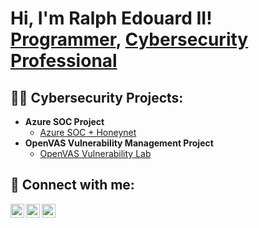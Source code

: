 <h1>Hi, I'm Ralph Edouard II! <br/><a href="https://github.com/redouard2">Programmer</a>, <a href="https://www.linkedin.com/in/ralph-edouard-ii/">Cybersecurity Professional</a>

<h2>👨‍💻 Cybersecurity Projects:</h2>

- <b>Azure SOC Project</b>
  - [Azure SOC + Honeynet](https://github.com/redouard2/Azure-SOC)
- <b>OpenVAS Vulnerability Management Project</b>
  - [OpenVAS Vulnerability Lab](https://github.com/redouard2/OpenVAS-VulnLab)


<h2> 🤳 Connect with me:</h2>

[<img align="left" alt="Ralph Edouard II | Twitter" width="22px" src="https://cdn.jsdelivr.net/npm/simple-icons@v3/icons/twitter.svg" />][twitter]
[<img align="left" alt="Ralph Edouard II | LinkedIn" width="22px" src="https://cdn.jsdelivr.net/npm/simple-icons@v3/icons/linkedin.svg" />][linkedin]
[<img align="left" alt="Ralph Edouard II | Instagram" width="22px" src="https://cdn.jsdelivr.net/npm/simple-icons@v3/icons/instagram.svg" />][instagram]

[twitter]: https://twitter.com/REasy93
[instagram]: https://www.instagram.com/ralph_edboi93/
[linkedin]: https://linkedin.com/in/ralph-edouard-ii


<!--
**redouard2/redouard2** is a ✨ _special_ ✨ repository because its `README.md` (this file) appears on your GitHub profile.

Here are some ideas to get you started:

- 🔭 I’m currently working on ...
- 🌱 I’m currently learning ...
- 👯 I’m looking to collaborate on ...
- 🤔 I’m looking for help with ...
- 💬 Ask me about ...
- 📫 How to reach me: ...
- 😄 Pronouns: ...
- ⚡ Fun fact: ...
